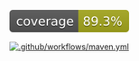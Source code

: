 [![Coverage](.github/badges/jacoco.svg)](https://github.com/pcroch/spring-security/actions/workflows/jacoco_badge.yml)


[![.github/workflows/maven.yml](https://github.com/pcroch/spring-security/actions/workflows/maven.yml/badge.svg)](https://github.com/pcroch/spring-security/actions/workflows/jacoco_badge.yml)
